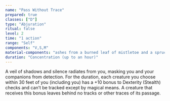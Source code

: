 ```yaml
---
name: "Pass Without Trace"
prepared: true
classes: ["D"]
type: "Abjuration"
ritual: false
level: 2
time: "1 action"
range: "Self"
components: "V,S,M"
material-components: "ashes from a burned leaf of mistletoe and a spruce sprig"
duration: "Concentration (up to an hour)"
---
```

A veil of shadows and silence radiates from you, masking you and your companions from detection. For the duration, each
creature you choose within 30 feet of you (including you) has a +10 bonus to Dexterity (Stealth) checks and can’t be
tracked except by magical means. A creature that receives this bonus leaves behind no tracks or other traces of its passage.

